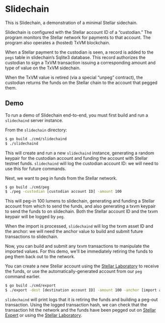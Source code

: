 # Slidechain

This is Slidechain,
a demonstration of a minimal Stellar sidechain.

Slidechain is configured with the Stellar account ID of a “custodian.” The program monitors the Stellar network for payments to that account.
The program also operates a
(hosted)
TxVM blockchain.

When a Stellar payment to the custodian is seen,
a record is added to the `pegs` table in slidechain’s Sqlite3 database.
This record authorizes the custodian to sign a TxVM transaction issuing a corresponding amount and type of value on the TxVM sidechain.

When the TxVM value is retired
(via a special “unpeg” contract),
the custodian returns the funds on the Stellar chain to the account that pegged them.

## Demo

To run a demo of Slidechain end-to-end,
you must first build and run a `slidechaind` server instance.

From the `slidechain` directory:

```sh
$ go build ./cmd/slidechaind
$ ./slidechaind
```

This will create and run a new `slidechaind` instance,
generating a random keypair for the custodian account and funding the account with Stellar testnet funds.
`slidechaind` will log the custodian account ID:
we will need to use this for future commands.

Next,
we want to peg in funds from the Stellar network.

```sh
$ go build ./cmd/peg
$ ./peg -custodian [custodian account ID] -amount 100
```

This will peg-in 100 lumens to slidechain,
generating and funding a Stellar account from which to send the funds,
and also generating a txvm keypair to send the funds to on slidechain.
Both the Stellar account ID and the txvm keypair will be logged by `peg`.

When the import is processed,
`slidechaind` will log the txvm asset ID and the anchor:
we will need the anchor value to build and submit future transactions to slidechain.

Now,
you can build and submit any txvm transactions to manipulate the imported values.
For this demo,
we'll be immediately retiring the funds to peg them back out to the network.

You can create a new Stellar account using the
[Stellar Laboratory](https://www.stellar.org/laboratory/#account-creator?network=test)
to receive the funds,
or use the automatically-generated account from our `peg` command earlier.

```sh
$ go build ./cmd/export
$ ./export -dest [destination account ID] -amount 100 -anchor [import anchor] -prv [txvm prv key]
```

`slidechaind` will print logs that it is retiring the funds and building a peg-out transaction.
Using the logged transaction hash,
we can check that the transaction hit the network and the funds have been pegged out on
[Stellar Expert](stellar.expert/explorer/testnet/network-activity)
or using the
[Stellar Laboratory](https://www.stellar.org/laboratory/#explorer?network=test).
